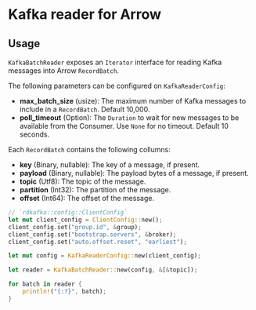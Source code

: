 # Kafka reader for Arrow

## Usage

`KafkaBatchReader` exposes an `Iterator` interface for reading Kafka 
messages into Arrow `RecordBatch`.

The following parameters can be configured on `KafkaReaderConfig`:

- **max_batch_size** (usize): The maximum number of Kafka messages to
  include in a `RecordBatch`. Default 10,000.
- **poll_timeout** (Option<Duration>): The `Duration` to wait for new
  messages to be available from the Consumer. Use `None` for no timeout.
  Default 10 seconds.

Each `RecordBatch` contains the following collumns:

- **key** (Binary, nullable): The key of a message, if present.
- **payload** (Binary, nullable): The payload bytes of a message, if present.
- **topic** (Utf8): The topic of the message.
- **partition** (Int32): The partition of the message.
- **offset** (Int64): The offset of the message.

```rust
// `rdkafka::config::ClientConfig`
let mut client_config = ClientConfig::new();
client_config.set("group.id", &group);
client_config.set("bootstrap.servers", &broker);
client_config.set("auto.offset.reset", "earliest");

let mut config = KafkaReaderConfig::new(client_config);

let reader = KafkaBatchReader::new(config, &[&topic]);

for batch in reader {
    println!("{:?}", batch);
}
```

